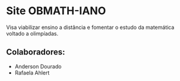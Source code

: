 # Site OBMATH-IANO

Visa viabilizar ensino a distância e fomentar o estudo da matemática voltado a olimpíadas.

## Colaboradores:

* Anderson Dourado
* Rafaela Ahlert
